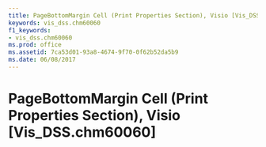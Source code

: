 ```yaml
---
title: PageBottomMargin Cell (Print Properties Section), Visio [Vis_DSS.chm60060]
keywords: vis_dss.chm60060
f1_keywords:
- vis_dss.chm60060
ms.prod: office
ms.assetid: 7ca53d01-93a8-4674-9f70-0f62b52da5b9
ms.date: 06/08/2017
---
```



# PageBottomMargin Cell (Print Properties Section), Visio [Vis_DSS.chm60060]


